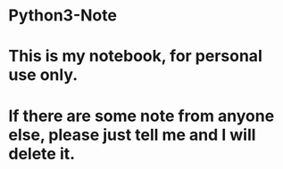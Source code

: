 # Python3-Note

# This is my notebook, for personal use only.
# If there are some note from anyone else, please just tell me and I will delete it.
